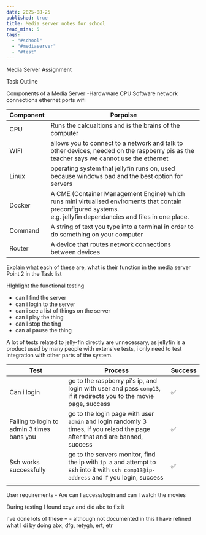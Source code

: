 ```yaml
---
date: 2025-08-25
published: true
title: Media server notes for school
read_mins: 5
tags:
  - "#school"
  - "#mediaserver"
  - "#test"
---
```


Media Server Assignment

Task Outline

Components of a Media Server
-Hardwware
CPU
Software
network connections
ethernet
ports
wifi 


| Component | Porpoise                                                                                                                                                               |
| --------- | ---------------------------------------------------------------------------------------------------------------------------------------------------------------------- |
| CPU       | Runs the calcualtions and is the brains of the computer                                                                                                                |
| WIFI      | allows you to connect to a network and talk to other devices, needed on the raspberry pis as the teacher says we cannot use the ethernet                               |
| Linux     | operating system that jellyfin runs on, used because windows bad and the best option for servers                                                                       |
| Docker    | A CME (Container Management Engine) which runs mini virtualised enviroments that contain preconfigured systems. <br>e.g. jellyfin dependancies and files in one place. |
| Command   | A string of text you type into a terminal in order to do something on your computer                                                                                    |
| Router    | A device that routes network connections between devices                                                                                                               |



Explain what each of these are, what is their function in the media server
Point 2 in the Task list


HIghlight the functional testing
 - can I find the server
 - can i login to the server
 - can i see a list of things on the server
 - can i play the thing
 - can I stop the ting
 - can aI pause the thing


A lot of tests related to jelly-fin directly are unnecessary, as jellyfin is a product used by many people with extensive tests, i only need to test integration with other parts of the system.

| Test                                       | Process                                                                                                                              | Success |
| ------------------------------------------ | ------------------------------------------------------------------------------------------------------------------------------------ | ------- |
| Can i login                                | go to the raspberry pi's ip, and login with user and pass `comp13`, if it redirects you to the movie page, success                   | ✅       |
| Failing to login to admin 3 times bans you | go to the login page with user `admin` and login randomly 3 times, if you relaod the page after that and are banned, success         | ✅       |
| Ssh works successfully                     | go to the servers monitor, find the ip with `ip a` and attempt to ssh into it with `ssh comp13@ip-address` and if you login, success | ✅       |
|                                            |                                                                                                                                      |         |


User requirements - Are
can I access/login  and can I watch the movies

During testing I found xcyz and did abc to fix it

I've done lots of these = - although not documented in this I have refined what I di by doing abx, dfg, retygh, ert, etr

